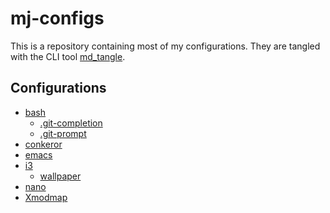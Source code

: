 # mj-configs

This is a repository containing most of my configurations. They are
tangled with the CLI tool [md_tangle][1].

## Configurations

* [bash](configurations/bash.md)
    * [.git-completion](assets/.git-completion.bash)
    * [.git-prompt](assets/.git-prompt.sh)
* [conkeror](configurations/conkeror.md)
* [emacs](configurations/emacs.md)
* [i3](configurations/i3.md)
    * [wallpaper](assets/wallpaper.png)
* [nano](configurations/nano.md)
* [Xmodmap](configurations/xmodmap.md)

[1]: https://github.com/joakimmj/md_tangle
